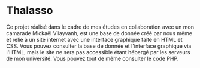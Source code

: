 # Thalasso

Ce projet réalisé dans le cadre de mes études en collaboration avec un mon camarade Mickaël Vilayvanh, est une base de donnée créé par nous même et relié à un site internet avec une interface graphique faite en HTML et CSS.
Vous pouvez consulter la base de donnée et l'interface graphique via l'HTML, mais le site ne sera pas accessible étant hébergé par les serveurs de mon université.
Vous pouvez tout de même consulter le code PHP.
